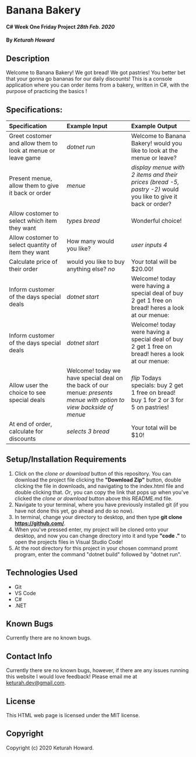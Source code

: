 # Banana Bakery

#### C# Week One Friday Project _28th Feb. 2020_

#### By _**Keturah Howard**_

## Description

Welcome to Banana Bakery! We got bread! We got pastries! You better bet that your gonna go bananas for our daily discounts! This is a console application where you can order items from a bakery, written in C#, with the purpose of practicing the basics !

## Specifications:


| Specification | Example Input | Example Output |
| :------------- |:-------------| :-------------------|
| Greet costomer and allow them to look at menue or leave game | *dotnet run* | Welcome to Banana Bakery! would you like to look at the menue or leave? |
| Present menue, allow them to give it back or order | *menue* | *display menue with 2 items and their prices (bread -5, pastry -2)* would you like to give it back or order? |
| Allow costomer to select which item they want | *types bread* | Wonderful choice! |
| Allow costomer to select quantity of item they want | How many would you like? | *user inputs 4* |
| Calculate price of their order | would you like to buy anything else? *no* | Your total will be $20.00! |
| Inform customer of the days special deals | *dotnet start* | Welcome! today were having a special deal of buy 2 get 1 free on bread! heres a look at our menue: |
| Inform customer of the days special deals | *dotnet start* | Welcome! today were having a special deal of buy 2 get 1 free on bread! heres a look at our menue: |
| Allow user the choice to see special deals | Welcome! today we have special deal on the back of our menue: *presents menue with option to view backside of menue* | *flip* Todays specials: buy 2 get 1 free on bread! buy 1 for 2 or 3 for 5 on pastries! |
| At end of order, calculate for discounts | *selects 3 bread* | Your total will be $10! |






## Setup/Installation Requirements

  1. Click on the *clone or download* button of this repository. You can download the project file clicking the **"Download Zip"** button, double clicking the file in downloads, and navigating to the index.html file and double clicking that. *Or*, you can copy the link that pops up when you've clicked the *clone or download* button above this README.md file.
  2. Navigate to your terminal, where you have previously installed git (if you have not done this yet, go ahead and do so now).
  3. In terminal, change your directory to desktop, and then type **git clone https://github.com/**.
  4. When you've pressed enter, my project will be cloned onto your desktop, and now you can change directory into it and type **"code ."** to open the projects files in Visual Studio Code!
  5. At the root directory for this project in your chosen command promt program, enter the command "dotnet build" followed by "dotnet run".

## Technologies Used

* Git
* VS Code
* C#
* .NET


## Known Bugs
Currently there are no known bugs. 

## Contact Info 
Currently there sre no known bugs, however, if there are any issues running this website I would love feedback! Please email me at keturah.dev@gmail.com.

## License

This HTML web page is licensed under the MIT license.

## Copyright

Copyright (c) 2020 Keturah Howard.